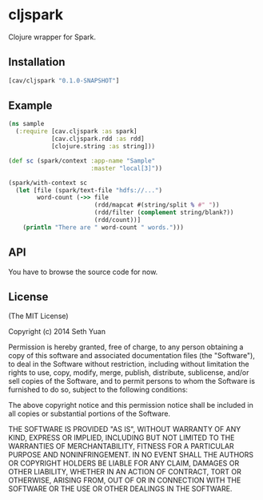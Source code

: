 # cljspark

Clojure wrapper for Spark.

## Installation

```clojure
[cav/cljspark "0.1.0-SNAPSHOT"]
```

## Example

```clojure
(ns sample
  (:require [cav.cljspark :as spark]
            [cav.cljspark.rdd :as rdd]
            [clojure.string :as string]))

(def sc (spark/context :app-name "Sample"
                       :master "local[3]"))

(spark/with-context sc
  (let [file (spark/text-file "hdfs://...")
        word-count (->> file
                        (rdd/mapcat #(string/split % #" "))
                        (rdd/filter (complement string/blank?))
                        (rdd/count))]
    (println "There are " word-count " words.")))
```

## API

You have to browse the source code for now.

## License

(The MIT License)

Copyright (c) 2014 Seth Yuan

Permission is hereby granted, free of charge, to any person obtaining a copy
of this software and associated documentation files (the "Software"), to deal
in the Software without restriction, including without limitation the rights
to use, copy, modify, merge, publish, distribute, sublicense, and/or sell
copies of the Software, and to permit persons to whom the Software is
furnished to do so, subject to the following conditions:

The above copyright notice and this permission notice shall be included in
all copies or substantial portions of the Software.

THE SOFTWARE IS PROVIDED "AS IS", WITHOUT WARRANTY OF ANY KIND, EXPRESS OR
IMPLIED, INCLUDING BUT NOT LIMITED TO THE WARRANTIES OF MERCHANTABILITY,
FITNESS FOR A PARTICULAR PURPOSE AND NONINFRINGEMENT. IN NO EVENT SHALL THE
AUTHORS OR COPYRIGHT HOLDERS BE LIABLE FOR ANY CLAIM, DAMAGES OR OTHER
LIABILITY, WHETHER IN AN ACTION OF CONTRACT, TORT OR OTHERWISE, ARISING FROM,
OUT OF OR IN CONNECTION WITH THE SOFTWARE OR THE USE OR OTHER DEALINGS IN
THE SOFTWARE.
